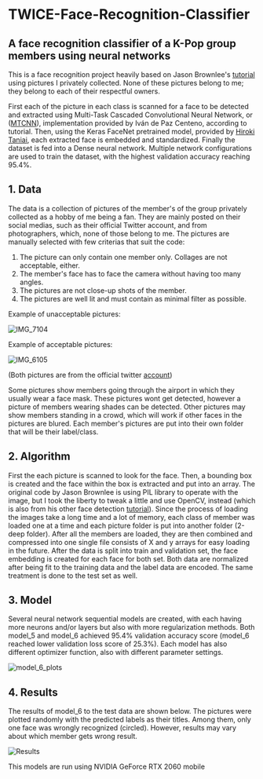 # TWICE-Face-Recognition-Classifier
## A face recognition classifier of a K-Pop group members using neural networks

This is a face recognition project heavily based on Jason Brownlee's [tutorial](https://machinelearningmastery.com/how-to-develop-a-face-recognition-system-using-facenet-in-keras-and-an-svm-classifier/) using pictures I privately collected. None of these pictures belong to me; they belong to each of their respectful owners. 

First each of the picture in each class is scanned for a face to be detected and extracted using Multi-Task Cascaded Convolutional Neural Network, or ([MTCNN](https://github.com/ipazc/mtcnn)), implementation provided by Iván de Paz Centeno, according to tutorial. Then, using the Keras FaceNet pretrained model, provided by [Hiroki Taniai](https://github.com/nyoki-mtl/keras-facenet), each extracted face is embedded and standardized. Finally the dataset is fed into a Dense neural network. Multiple network configurations are used to train the dataset, with the highest validation accuracy reaching 95.4%.

## 1. Data 

The data is a collection of pictures of the member's of the group privately collected as a hobby of me being a fan. They are mainly posted on their social medias, such as their official Twitter account, and from photographers, which, none of those belong to me. The pictures are manually selected with few criterias that suit the code:

  1. The picture can only contain one member only. Collages are not acceptable, either.
  2. The member's face has to face the camera without having too many angles.
  3. The pictures are not close-up shots of the member.
  4. The pictures are well lit and must contain as minimal filter as possible.

Example of unacceptable pictures:

![IMG_7104](https://user-images.githubusercontent.com/58354284/144191135-54dc1c8b-b01c-47c8-b3ed-e8f2e9ba6b1c.JPG)

Example of acceptable pictures:

![IMG_6105](https://user-images.githubusercontent.com/58354284/144191510-3eabf4b9-2be9-44a8-bee9-d3f3f852ad02.JPG)

(Both pictures are from the official twitter [account](https://twitter.com/JYPETWICE))


Some pictures show members going through the airport in which they usually wear a face mask. These pictures wont get detected, however a picture of members wearing shades can be detected. Other pictures may show members standing in a crowd, which will work if other faces in the pictures are blured. Each member's pictures are put into their own folder that will be their label/class.

## 2. Algorithm

First the each picture is scanned to look for the face. Then, a bounding box is created and the face within the box is extracted and put into an array. The original code by Jason Brownlee is using PIL library to operate with the image, but I took the liberty to tweak a little and use OpenCV, instead (which is also from his other face detection [tutorial](https://machinelearningmastery.com/how-to-perform-face-detection-with-classical-and-deep-learning-methods-in-python-with-keras/)). Since the process of loading the images take a long time and a lot of memory, each class of member was loaded one at a time and each picture folder is put into another folder (2-deep folder). After all the members are loaded, they are then combined and compressed into one single file consists of X and y arrays for easy loading in the future. After the data is split into train and validation set, the face embedding is created for each face for both set. Both data are normalized after being fit to the training data and the label data are encoded. The same treatment is done to the test set as well.

## 3. Model

Several neural network sequential models are created, with each having more neurons and/or layers but also with more regularization methods. Both model_5 and model_6 achieved 95.4% validation accuracy score (model_6 reached lower validation loss score of 25.3%). Each model has also different optimizer function, also with different parameter settings.

![model_6_plots](https://user-images.githubusercontent.com/58354284/144190281-a2abfe16-4f0f-411b-acee-1d8d6dd177ca.png)

## 4. Results

The results of model_6 to the test data are shown below. The pictures were plotted randomly with the predicted labels as their titles. Among them, only one face was wrongly recognized (circled). However, results may vary about which member gets wrong result.

![Results](https://user-images.githubusercontent.com/58354284/144177606-203f9ebb-c9ee-4345-a42e-0ac96071f35a.png)



This models are run using NVIDIA GeForce RTX 2060 mobile

